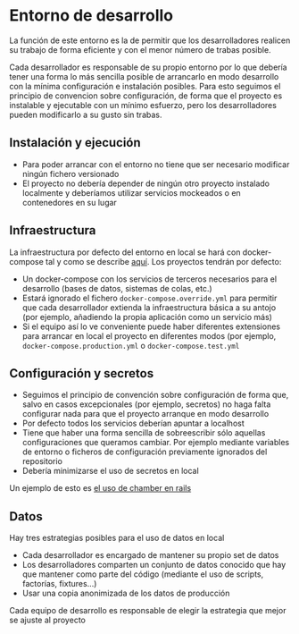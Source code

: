# Entorno de desarrollo

La función de este entorno es la de permitir que los desarrolladores realicen su trabajo de forma eficiente y con el menor número de trabas posible.

Cada desarrollador es responsable de su propio entorno por lo que debería tener una forma lo más sencilla posible de arrancarlo en modo desarrollo con la mínima configuración e instalación posibles. Para esto seguimos el principio de convencion sobre configuración, de forma que el proyecto es instalable y ejecutable con un mínimo esfuerzo, pero los desarrolladores pueden modificarlo a su gusto sin trabas.

## Instalación y ejecución

* Para poder arrancar con el entorno no tiene que ser necesario modificar ningún fichero versionado
* El proyecto no debería depender de ningún otro proyecto instalado localmente y deberíamos utilizar servicios mockeados o en contenedores en su lugar

## Infraestructura

La infraestructura por defecto del entorno en local se hará con docker-compose tal y como se describe [aquí](https://aspgems.gitbook.io/playbook/entornos/definiendo-entornos/entorno-de-desarrollo/docker-y-docker-compose). Los proyectos tendrán por defecto:

* Un docker-compose con los servicios de terceros necesarios para el desarrollo \(bases de datos, sistemas de colas, etc.\)
* Estará ignorado el fichero `docker-compose.override.yml` para permitir que cada desarrollador extienda la infraestructura básica a su antojo \(por ejemplo, añadiendo la propia aplicación como un servicio más\)
* Si el equipo así lo ve conveniente puede haber diferentes extensiones para arrancar en local el proyecto en diferentes modos \(por ejemplo, `docker-compose.production.yml` o `docker-compose.test.yml`

## Configuración y secretos

* Seguimos el principio de convención sobre configuración de forma que, salvo en casos excepcionales \(por ejemplo, secretos\) no haga falta configurar nada para que el proyecto arranque en modo desarrollo
* Por defecto todos los servicios deberían apuntar a localhost
* Tiene que haber una forma sencilla de sobreescribir sólo aquellas configuraciones que queramos cambiar. Por ejemplo mediante variables de entorno o ficheros de configuración previamente ignorados del repositorio
* Debería minimizarse el uso de secretos en local

Un ejemplo de esto es [el uso de chamber en rails](https://aspgems.gitbook.io/playbook/rails-1/configuracion-de-proyectos-rails-con-chamber-y-docker-compose) 

## Datos

Hay tres estrategias posibles para el uso de datos en local

* Cada desarrollador es encargado de mantener su propio set de datos
* Los desarrolladores comparten un conjunto de datos conocido que hay que mantener como parte del código \(mediante el uso de scripts, factorías, fixtures...\)
* Usar una copia anonimizada de los datos de producción

Cada equipo de desarrollo es responsable de elegir la estrategia que mejor se ajuste al proyecto




